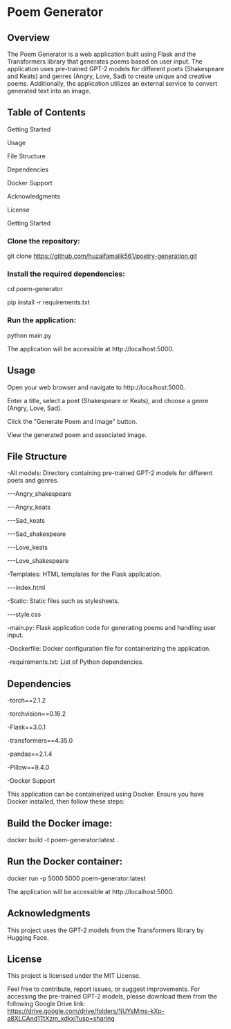# **Poem Generator**

## **Overview**

The Poem Generator is a web application built using Flask and the Transformers library that generates poems based on user input. The application uses pre-trained GPT-2 models for different poets (Shakespeare and Keats) and genres (Angry, Love, Sad) to create unique and creative poems. Additionally, the application utilizes an external service to convert generated text into an image.

## **Table of Contents**

Getting Started

Usage

File Structure

Dependencies

Docker Support

Acknowledgments

License

Getting Started

### **Clone the repository:**

git clone https://github.com/huzaifamalik561/poetry-generation.git

### **Install the required dependencies:**

cd poem-generator

pip install -r requirements.txt

### **Run the application:**

python main.py

The application will be accessible at http://localhost:5000.

## **Usage**
Open your web browser and navigate to http://localhost:5000.

Enter a title, select a poet (Shakespeare or Keats), and choose a genre (Angry, Love, Sad).

Click the "Generate Poem and Image" button.

View the generated poem and associated image.

## File Structure

-All models: Directory containing pre-trained GPT-2 models for different poets and genres.

---Angry_shakespeare

---Angry_keats

---Sad_keats

---Sad_shakespeare

---Love_keats

---Love_shakespeare

-Templates: HTML templates for the Flask application.

---index.html

-Static: Static files such as stylesheets.

---style.css

-main.py: Flask application code for generating poems and handling user input.

-Dockerfile: Docker configuration file for containerizing the application.

-requirements.txt: List of Python dependencies.

## **Dependencies**

-torch==2.1.2

-torchvision==0.16.2

-Flask==3.0.1

-transformers==4.35.0

-pandas==2.1.4

-Pillow==9.4.0

-Docker Support

This application can be containerized using Docker. Ensure you have Docker installed, then follow these steps:

## **Build the Docker image:**

docker build -t poem-generator:latest .

## **Run the Docker container:**

docker run -p 5000:5000 poem-generator:latest

The application will be accessible at http://localhost:5000.

## **Acknowledgments**

This project uses the GPT-2 models from the Transformers library by Hugging Face.

## **License**

This project is licensed under the MIT License.

Feel free to contribute, report issues, or suggest improvements. For accessing the pre-trained GPT-2 models, please download them from the following Google Drive link: https://drive.google.com/drive/folders/1jUYsMms-kXp-a8XLCAnd1TtXzm_xdkxi?usp=sharing
